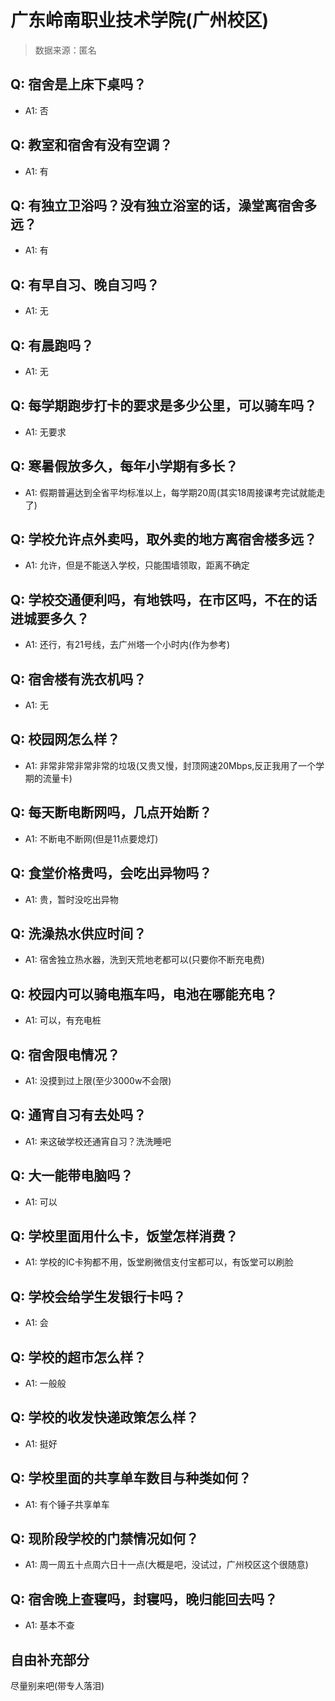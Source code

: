 # 广东岭南职业技术学院(广州校区)

> 数据来源：匿名

## Q: 宿舍是上床下桌吗？

- A1: 否

## Q: 教室和宿舍有没有空调？

- A1: 有

## Q: 有独立卫浴吗？没有独立浴室的话，澡堂离宿舍多远？

- A1: 有

## Q: 有早自习、晚自习吗？

- A1: 无

## Q: 有晨跑吗？

- A1: 无

## Q: 每学期跑步打卡的要求是多少公里，可以骑车吗？

- A1: 无要求

## Q: 寒暑假放多久，每年小学期有多长？

- A1: 假期普遍达到全省平均标准以上，每学期20周(其实18周接课考完试就能走了)

## Q: 学校允许点外卖吗，取外卖的地方离宿舍楼多远？

- A1: 允许，但是不能送入学校，只能围墙领取，距离不确定

## Q: 学校交通便利吗，有地铁吗，在市区吗，不在的话进城要多久？

- A1: 还行，有21号线，去广州塔一个小时内(作为参考)

## Q: 宿舍楼有洗衣机吗？

- A1: 无

## Q: 校园网怎么样？

- A1: 非常非常非常非常的垃圾(又贵又慢，封顶网速20Mbps,反正我用了一个学期的流量卡)

## Q: 每天断电断网吗，几点开始断？

- A1: 不断电不断网(但是11点要熄灯)

## Q: 食堂价格贵吗，会吃出异物吗？

- A1: 贵，暂时没吃出异物

## Q: 洗澡热水供应时间？

- A1: 宿舍独立热水器，洗到天荒地老都可以(只要你不断充电费)

## Q: 校园内可以骑电瓶车吗，电池在哪能充电？

- A1: 可以，有充电桩

## Q: 宿舍限电情况？

- A1: 没摸到过上限(至少3000w不会限)

## Q: 通宵自习有去处吗？

- A1: 来这破学校还通宵自习？洗洗睡吧

## Q: 大一能带电脑吗？

- A1: 可以

## Q: 学校里面用什么卡，饭堂怎样消费？

- A1: 学校的IC卡狗都不用，饭堂刷微信支付宝都可以，有饭堂可以刷脸

## Q: 学校会给学生发银行卡吗？

- A1: 会

## Q: 学校的超市怎么样？

- A1: 一般般

## Q: 学校的收发快递政策怎么样？

- A1: 挺好

## Q: 学校里面的共享单车数目与种类如何？

- A1: 有个锤子共享单车

## Q: 现阶段学校的门禁情况如何？

- A1: 周一周五十点周六日十一点(大概是吧，没试过，广州校区这个很随意)

## Q: 宿舍晚上查寝吗，封寝吗，晚归能回去吗？

- A1: 基本不查

## 自由补充部分

尽量别来吧(带专人落泪)